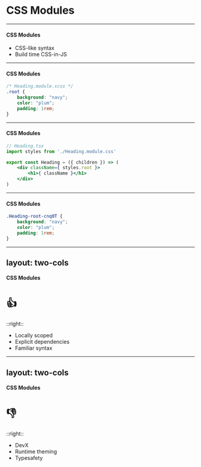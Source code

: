 # CSS Modules

<!-- Let's round out our evaluations by taking a look at CSS-modules -->

---

#### CSS Modules

- CSS-like syntax
- Build time CSS-in-JS

<!--
Written like normal CSS but is actually build time CSS in JS.
The advantage of this is that it can be imported as a module into your components and it uses a build step to scope your styles specifically to that component -->

---

#### CSS Modules

```css
/* Heading.module.scss */
.root {
	background: "navy";
	color: "plum";
	padding: 1rem;
}
```

<!--
Fist we'll define our styles in a .module.scss file.
Looks and feels just like we're writing plain 'ol CSS.
-->

---

#### CSS Modules

```jsx {all|2|5}
// Heading.tsx
import styles from './Heading.module.css'

export const Heading = ({ children }) => (
	<div className={ styles.root }>
		<h1>{ className }</h1>
	</div>
)
```

<!-- Then we'll go over to our Heading component

click

and import the styles we defined in our .module.scss file as a JavaScript module.

click

Then we'll apply our root class we defined by keying the root off of the styles module we imported -->

---

#### CSS Modules

```css
.Heading-root-cnq0T {
	background: "navy";
	color: "plum";
	padding: 1rem;
}
```

<!-- Then, if we look at the CSS in the browser it looks like this. First, you'll notice that it's hashed, so we know it's scoped to the element that we explicitly assigned it to.

However, unlike with runtime CSS-in-JS, this CSS is actually built with the application and sent to the browser as a static CSS file. -->

---
layout: two-cols
---

#### CSS Modules

# 👍

::right::

 - Locally scoped
 - Explicit dependencies
 - Familiar syntax

<!-- 
pros
- Locally-scoped
- Explicit dependencies
    - Can be tree-shaken
- looks and feels like regular CSS
-->

---
layout: two-cols
---

#### CSS Modules

# 👎

::right::

 - DevX
 - Runtime theming
 - Typesafety

<!--

cons
- DevX - No great path forward to use props & state for styling in a way that’s reusable
  - often end up recreating globally-scoped atomic CSS
- Doesn't readily support Runtime theming: Even scss compiles down to the values
  - have to create my own css variable layer in my sass token layer
- no type safety
-->
